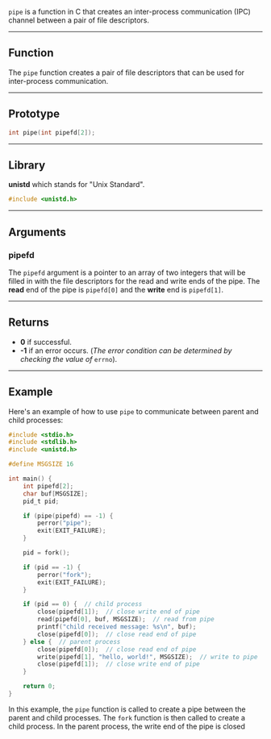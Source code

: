 `pipe` is a function in C that creates an inter-process communication (IPC) channel between a pair of file descriptors.

---
## Function

The `pipe` function creates a pair of file descriptors that can be used for inter-process communication.

---
## Prototype

```c
int pipe(int pipefd[2]);
```

---
## Library

**unistd** which stands for "Unix Standard".

```c
#include <unistd.h>
```

---
## Arguments

### pipefd

The `pipefd` argument is a pointer to an array of two integers that will be filled in with the file descriptors for the read and write ends of the pipe. The **read** end of the pipe is `pipefd[0]` and the **write** end is `pipefd[1]`.

---
## Returns

- **0** if successful.
- **-1** if an error occurs. (*The error condition can be determined by checking the value of* `errno`).

---
## Example

Here's an example of how to use `pipe` to communicate between parent and child processes:

```c
#include <stdio.h>
#include <stdlib.h>
#include <unistd.h>

#define MSGSIZE 16

int main() {
    int pipefd[2];
    char buf[MSGSIZE];
    pid_t pid;

    if (pipe(pipefd) == -1) {
        perror("pipe");
        exit(EXIT_FAILURE);
    }

    pid = fork();

    if (pid == -1) {
        perror("fork");
        exit(EXIT_FAILURE);
    }

    if (pid == 0) {  // child process
        close(pipefd[1]);  // close write end of pipe
        read(pipefd[0], buf, MSGSIZE);  // read from pipe
        printf("child received message: %s\n", buf);
        close(pipefd[0]);  // close read end of pipe
    } else {  // parent process
        close(pipefd[0]);  // close read end of pipe
        write(pipefd[1], "hello, world!", MSGSIZE);  // write to pipe
        close(pipefd[1]);  // close write end of pipe
    }

    return 0;
}
```

In this example, the `pipe` function is called to create a pipe between the parent and child processes. The `fork` function is then called to create a child process. In the parent process, the write end of the pipe is closed